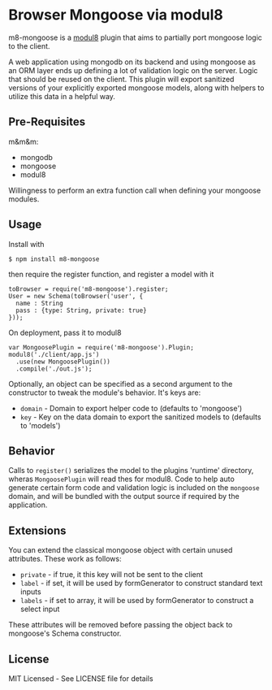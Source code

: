 # Browser Mongoose via modul8
m8-mongoose is a [modul8](https://github.com/clux/modul8) plugin that aims to partially port mongoose logic to the client.

A web application using mongodb on its backend and using mongoose as an ORM layer ends up defining a lot of validation logic on the server.
Logic that should be reused on the client. This plugin will export sanitized versions of your explicitly exported mongoose models, along with helpers
to utilize this data in a helpful way.

## Pre-Requisites
m&m&m:

- mongodb
- mongoose
- modul8

Willingness to perform an extra function call when defining your mongoose modules.

## Usage
Install with

    $ npm install m8-mongoose

then require the register function, and register a model with it

    toBrowser = require('m8-mongoose').register;
    User = new Schema(toBrowser('user', {
      name : String
      pass : {type: String, private: true}
    }));

On deployment, pass it to modul8

    var MongoosePlugin = require('m8-mongoose').Plugin;
    modul8('./client/app.js')
      .use(new MongoosePlugin())
      .compile('./out.js');

Optionally, an object can be specified as a second argument to the constructor to tweak the module's behavior. It's keys are:

- `domain` - Domain to export helper code to (defaults to 'mongoose')
- `key` - Key on the data domain to export the sanitized models to (defaults to 'models')


## Behavior
Calls to `register()` serializes the model to the plugins 'runtime' directory, wheras `MongoosePlugin` will read thes for modul8.
Code to help auto generate certain form code and validation logic is included on the `mongoose` domain, and will be bundled with the output source if required
by the application.

## Extensions
You can extend the classical mongoose object with certain unused attributes. These work as follows:

- `private` - if true, it this key will not be sent to the client
- `label` - if set, it will be used by formGenerator to construct standard text inputs
- `labels` - if set to array, it will be used by formGenerator to construct a select input

These attributes will be removed before passing the object back to mongoose's Schema constructor.

## License
MIT Licensed - See LICENSE file for details
